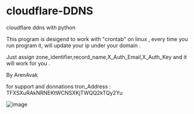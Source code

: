 # cloudflare-DDNS
cloudflare ddns with python 




This program is desigend to work with "crontab" on linux , every time you run program it, will update your ip under your domain .

Just assign   zone_identifier,record_name,X_Auth_Email,X_Auth_Key  and it will work for you .



By ArenAvak

for support and donnations 
tron_Address : TFXSXuRAkNRNEKtWCNSXKjTWQQ2kTQy2Yu





![image](https://github.com/arenavak/cloudflare-DDNS/assets/96662378/b4d4ccd5-af04-4d4d-8b62-5c7661a86b35)




